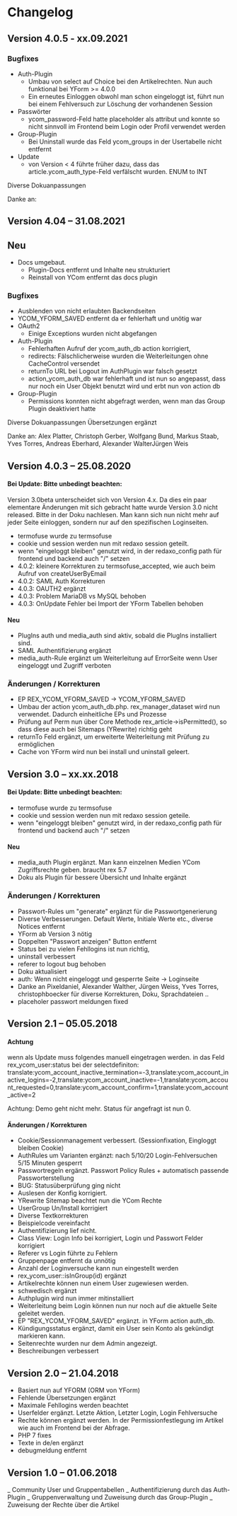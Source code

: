 Changelog
=========

Version 4.0.5 - xx.09.2021
--------------------------

### Bugfixes
* Auth-Plugin
    - Umbau von select auf Choice bei den Artikelrechten. Nun auch funktional bei YForm >= 4.0.0
    - Ein erneutes Einloggen obwohl man schon eingeloggt ist, führt nun bei einem Fehlversuch zur Löschung der vorhandenen Session
* Passwörter
    - ycom_password-Feld hatte placeholder als attribut und konnte so nicht sinnvoll im Frontend beim Login oder Profil verwendet werden
* Group-Plugin
    - Bei Uninstall wurde das Feld ycom_groups in der Usertabelle nicht entfernt
* Update
    - von Version < 4 führte früher dazu, dass das article.ycom_auth_type-Feld verfälscht wurden. ENUM to INT

Diverse Dokuanpassungen

Danke an: 


Version 4.04 – 31.08.2021
--------------------------

## Neu
* Docs umgebaut.
    * Plugin-Docs entfernt und Inhalte neu strukturiert
    * Reinstall von YCom entfernt das docs plugin

### Bugfixes
* Ausblenden von nicht erlaubten Backendseiten
* YCOM_YFORM_SAVED entfernt da er fehlerhaft und unötig war
* OAuth2
    * Einige Exceptions wurden nicht abgefangen
* Auth-Plugin
    * Fehlerhaften Aufruf der ycom_auth_db action korrigiert,
    * redirects: Fälschlicherweise wurden die Weiterleitungen ohne CacheControl versendet
    * returnTo URL bei Logout im AuthPlugin war falsch gesetzt
    * action_ycom_auth_db war fehlerhaft und ist nun so angepasst, dass nur noch ein User Objekt benutzt wird und erbt nun von action db
* Group-Plugin
    * Permissions konnten nicht abgefragt werden, wenn man das Group Plugin deaktiviert hatte

Diverse Dokuanpassungen
Übersetzungen ergänzt

Danke an: Alex Platter, Christoph Gerber, Wolfgang Bund, Markus Staab, Yves Torres, Andreas Eberhard, Alexander WalterJürgen Weis


Version 4.0.3 – 25.08.2020
--------------------------

#### Bei Update: Bitte unbedingt beachten:

Version 3.0beta unterscheidet sich von Version 4.x. Da dies ein paar elementare Änderungen mit sich gebracht hatte wurde Version 3.0 nicht released. Bitte in der Doku nachlesen. Man kann sich nun nicht mehr auf jeder Seite einloggen, sondern nur auf den spezifischen Loginseiten.

* termofuse wurde zu termsofuse
* cookie und session werden nun mit redaxo session geteilt.
* wenn "eingeloggt bleiben" genutzt wird, in der redaxo_config path für frontend und backend auch "/" setzen
* 4.0.2: kleinere Korrekturen zu termsofuse_accepted, wie auch beim Aufruf von createUserByEmail
* 4.0.2: SAML Auth Korrekturen
* 4.0.3: OAUTH2 ergänzt
* 4.0.3: Problem MariaDB vs MySQL behoben
* 4.0.3: OnUpdate Fehler bei Import der YForm Tabellen behoben


#### Neu

* PlugIns auth und media_auth sind aktiv, sobald die PlugIns installiert sind.
* SAML Authentifizierung ergänzt
* media_auth-Rule ergänzt um Weiterleitung auf ErrorSeite wenn User eingeloggt und Zugriff verboten

### Änderungen / Korrekturen

* EP REX_YCOM_YFORM_SAVED -> YCOM_YFORM_SAVED
* Umbau der action ycom_auth_db.php. rex_manager_dataset wird nun verwendet. Dadurch einheitliche EPs und Prozesse
* Prüfung auf Perm nun über Core Methode rex_article->isPermitted(), so dass diese auch bei Sitemaps (YRewrite) richtig geht
* returnTo Feld ergänzt, um erweiterte Weiterleitung mit Prüfung zu ermöglichen
* Cache von YForm wird nun bei install und uninstall geleert.

Version 3.0 – xx.xx.2018
--------------------------

#### Bei Update: Bitte unbedingt beachten:

* termofuse wurde zu termsofuse
* cookie und session werden nun mit redaxo session geteile.
* wenn "eingeloggt bleiben" genutzt wird, in der redaxo_config path für frontend und backend auch "/" setzen


#### Neu

* media_auth Plugin ergänzt. Man kann einzelnen Medien YCom Zugriffsrechte geben. braucht rex 5.7
* Doku als Plugin für bessere Übersicht und Inhalte ergänzt


### Änderungen / Korrekturen

* Passwort-Rules um "generate" ergänzt für die Passwortgenerierung
* Diverse Verbesserungen. Default Werte, Initiale Werte etc., diverse Notices entfernt
* YForm ab Version 3 nötig
* Doppelten "Passwort anzeigen" Button entfernt
* Status bei zu vielen Fehllogins ist nun richtig,
* uninstall verbessert
* referer to logout bug behoben
* Doku aktualisiert
* auth: Wenn nicht eingeloggt und gesperrte Seite -> Loginseite
* Danke an Pixeldaniel, Alexander Walther, Jürgen Weiss, Yves Torres, christophboecker für diverse Korrekturen, Doku, Sprachdateien ..
* placeholer passwort meldungen fixed


Version 2.1 – 05.05.2018
--------------------------

#### Achtung

wenn als Update muss folgendes manuell eingetragen werden.
in das Feld rex_ycom_user:status
bei der selectdefiniton: translate:ycom_account_inactive_termination=-3,translate:ycom_account_inactive_logins=-2,translate:ycom_account_inactive=-1,translate:ycom_account_requested=0,translate:ycom_account_confirm=1,translate:ycom_account_active=2

Achtung: Demo geht nicht mehr. Status für angefragt ist nun 0.

#### Änderungen / Korrekturen

* Cookie/Sessionmanagement verbessert. (Sessionfixation, Eingloggt bleiben Cookie)
* AuthRules um Varianten ergänzt: nach 5/10/20 Login-Fehlversuchen 5/15 Minuten gesperrt
* Passwortregeln ergänzt. Passwort Policy Rules + automatisch passende Passworterstellung
* BUG: Statusüberprüfung ging nicht
* Auslesen der Konfig korrigiert.
* YRewrite Sitemap beachtet nun die YCom Rechte
* UserGroup Un/Install korrigiert
* Diverse Textkorrekturen
* Beispielcode vereinfacht
* Authentifizierung lief nicht.
* Class View: Login Info bei korrigiert, Login und Passwort Felder korrigiert
* Referer vs Login führte zu Fehlern
* Gruppenpage entfernt da unnötig
* Anzahl der Loginversuche kann nun eingestellt werden
* rex_ycom_user::isInGroup(id) ergänzt
* Artikelrechte können nun einem User zugewiesen werden.
* schwedisch ergänzt
* Authplugin wird nun immer mitinstalliert
* Weiterleitung beim Login können nun nur noch auf die aktuelle Seite geleitet werden.
* EP "REX_YCOM_YFORM_SAVED" ergänzt. in YForm action auth_db.
* Kündigungsstatus ergänzt, damit ein User sein Konto als gekündigt markieren kann.
* Seitenrechte wurden nur dem Admin angezeigt.
* Beschreibungen verbessert


Version 2.0 – 21.04.2018
--------------------------

* Basiert nun auf YFORM (ORM von YForm)
* Fehlende Übersetzungen ergänzt
* Maximale Fehllogins werden beachtet
* Userfelder ergänzt. Letzte Aktion, Letzter Login, Login Fehlversuche
* Rechte können ergänzt werden. In der Permissionfestlegung im Artikel wie auch im Frontend bei der Abfrage.
* PHP 7 fixes
* Texte in de/en ergänzt
* debugmeldung entfernt


Version 1.0 – 01.06.2018
--------------------------

_ Community User und Gruppentabellen
_ Authentifizierung durch das Auth-Plugin
_ Gruppenverwaltung und Zuweisung durch das Group-Plugin
_ Zuweisung der Rechte über die Artikel
